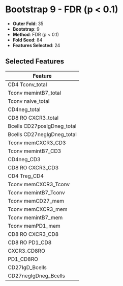 # Bootstrap 9 - FDR (p < 0.1)

- **Outer Fold**: 35
- **Bootstrap**: 9
- **Method**: FDR (p < 0.1)
- **Fold Seed**: 84
- **Features Selected**: 24

## Selected Features

| Feature |
|---------|
| CD4 Tconv_total |
| Tconv memintB7_total |
| Tconv naive_total |
| CD4neg_total |
| CD8 RO CXCR3_total |
| Bcells CD27posIgDneg_total |
| Bcells CD27negIgDneg_total |
| Tconv memCXCR3_CD3 |
| Tconv memintB7_CD3 |
| CD4neg_CD3 |
| CD8 RO CXCR3_CD3 |
| CD4 Treg_CD4 |
| Tconv memCXCR3_Tconv |
| Tconv memintB7_Tconv |
| Tconv memCD27_mem |
| Tconv memCXCR3_mem |
| Tconv memintB7_mem |
| Tconv memPD1_mem |
| CD8 RO CXCR3_CD8 |
| CD8 RO PD1_CD8 |
| CXCR3_CD8RO |
| PD1_CD8RO |
| CD27IgD_Bcells |
| CD27negIgDneg_Bcells |
